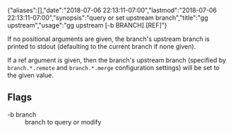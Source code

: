 {"aliases":[],"date":"2018-07-06 22:13:11-07:00","lastmod":"2018-07-06 22:13:11-07:00","synopsis":"query or set upstream branch","title":"gg upstream","usage":"gg upstream [-b BRANCH] [REF]"}

If no positional arguments are given, the branch's upstream branch is
printed to stdout (defaulting to the current branch if none given).

If a ref argument is given, then the branch's upstream branch
(specified by `branch.*.remote` and `branch.*.merge` configuration
settings) will be set to the given value.

## Flags

<dl class="flag_list">
	<dt>-b branch</dt>
	<dd>branch to query or modify</dd>
</dl>
